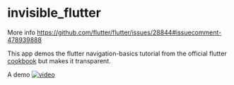 # invisible_flutter

More info https://github.com/flutter/flutter/issues/28844#issuecomment-478939888

This app demos the flutter navigation-basics tutorial from the official flutter [cookbook](https://flutter.dev/docs/cookbook/navigation/navigation-basics) but makes it transparent.

A demo [![video](https://res.cloudinary.com/rootworld/video/upload/v1563699329/Demoflutter.png)](https://res.cloudinary.com/rootworld/video/upload/v1563699329/Demoflutter.mp4)
